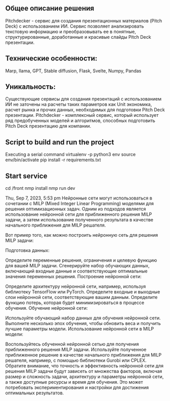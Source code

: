 ## Общее описание решения
Pitchdecker  - сервис для создания презентационных материалов (Pitch Deck) с использованием ИИ. Сервис позволяет анализировать текстовую информацию и преобразовывать ее в понятные, 
структурированные, доработанные и красивые слайды Pitch Deck презентации. 

## Технические особенности:

Marp, llama, GPT, Stable diffusion, Flask, Svelte, Numpy, Pandas

## Уникальность:

Существующие сервисы для создания презентаций с использованием ИИ не заточены на расчеты таких параметров как Unit экономика, расчет рынка и прочих данных, необходимых для подготовки Pitch Deck презентации. 
Pitchdecker - комплексный сервис, который использует ряд предобученных моделей и алгоритмов, способных подготовить Pitch Deck презентацию для компании.

## Script to build and run the project
Executing a serial command
virtualenv -p python3 env
source env/bin/activate
pip install -r requirements.txt


## Start service
cd /front 
nmp install
nmp run dev



Thu, Sep 7, 2023, 5:53 pm
Нейронные сети могут использоваться в сочетании с MILP (Mixed Integer Linear Programming) моделями для решения оптимизационных задач. 
Одним из подходов является использование нейронной сети для приближенного решения MILP задачи, а затем использование полученного результата 
в качестве начального приближения для MILP решателя.

Вот пример того, как можно построить нейронную сеть для решения MILP задачи:

Подготовка данных:

Определите переменные решения, ограничения и целевую функцию для вашей MILP задачи.
Сгенерируйте набор обучающих данных, включающий входные данные и соответствующие оптимальные значения переменных решения.
Построение нейронной сети:

Определите архитектуру нейронной сети, например, используя библиотеку TensorFlow или PyTorch.
Определите входные и выходные слои нейронной сети, соответствующие вашим данным.
Определите функцию потерь, которая будет минимизироваться в процессе обучения.
Обучение нейронной сети:

Используйте обучающий набор данных для обучения нейронной сети.
Выполните несколько эпох обучения, чтобы обновить веса и получить лучшие параметры модели.
Использование нейронной сети в MILP модели:

Воспользуйтесь обученной нейронной сетью для получения приближенного решения MILP задачи.
Используйте полученное приближенное решение в качестве начального приближения для MILP решателя, например, с помощью библиотеки Gurobi или CPLEX.
Обратите внимание, что точность и эффективность нейронной сети для решения MILP задачи будут зависеть от множества факторов, 
включая размер и сложность задачи, архитектуру и параметры нейронной сети, а также доступные ресурсы и время для обучения. 
Это может потребовать экспериментирования и настройки для достижения оптимальных результатов.
